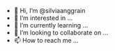 - 👋 Hi, I’m @silviaanggrain
- 👀 I’m interested in ...
- 🌱 I’m currently learning ...
- 💞️ I’m looking to collaborate on ...
- 📫 How to reach me ...

<!---
silviaanggrain/silviaanggrain is a ✨ special ✨ repository because its `README.md` (this file) appears on your GitHub profile.
You can click the Preview link to take a look at your changes.
--->
